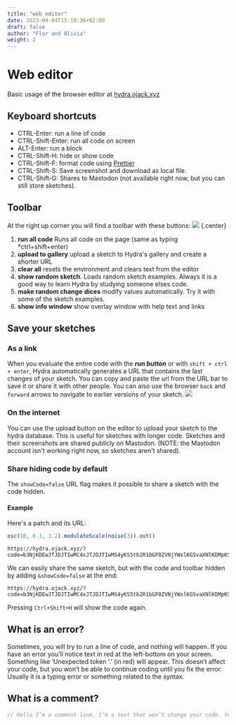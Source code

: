 ```yaml
---
title: "web editor"
date: 2023-04-04T15:10:36+02:00
draft: false
author: "Flor and Olivia"
weight: 2
---
```


# Web editor
Basic usage of the browser editor at [hydra.ojack.xyz](https://hydra.ojack.xyz)

## Keyboard shortcuts
* CTRL-Enter: run a line of code
* CTRL-Shift-Enter: run all code on screen
* ALT-Enter: run a block
* CTRL-Shift-H: hide or show code
* CTRL-Shift-F: format code using [Prettier](https://prettier.io/)
* CTRL-Shift-S: Save screenshot and download as local file.
* CTRL-Shift-G: Shares to Mastodon (not available right now, but you can still store sketches).

## Toolbar
At the right up corner you will find a toolbar with these buttons:
![](https://i.imgur.com/iCG8Lrq.png)
{.center}

1. **run all code** Runs all code on the page (same as typing *ctrl+shift+enter)
2. **upload to gallery** upload a sketch to Hydra's gallery and create a shorter URL
3. **clear all** resets the environment and clears text from the editor
4. **show random sketch**. Loads random sketch examples. Always it is a good way to learn Hydra by studying someone elses code.
5. **make random change** **dices** modify values automatically. Try it with some of the sketch examples.
6. **show info window** show overlay window with help text and links


## Save your sketches

### As a link

When you evaluate the entire code with the ***run button*** or with `shift + ctrl + enter`, Hydra automatically generates a URL that contains the last changes of your sketch. You can copy and paste the url from the URL bar to save it or share it with other people. You can also use the browser `back` and `forward` arrows to navigate to earlier versions of your sketch.
![](https://i.imgur.com/lV0rmoh.png)

### On the internet

You can use the upload button on the editor to upload your sketch to the hydra database. This is useful for sketches with longer code. Sketches and their screenshots are shared publicly on Mastodon. (NOTE: the Mastodon account isn't working right now, so sketches aren't shared).

### Share hiding code by default
The `showCode=false` URL flag makes it possible to share a sketch with the code hidden.

#### Example
Here's a patch and its URL:
```javascript
osc(10, 0.1, 1.2).modulateScale(noise(3)).out()
```
```
https://hydra.ojack.xyz/?code=b3NjKDEwJTJDJTIwMC4xJTJDJTIwMS4yKS5tb2R1bGF0ZVNjYWxlKG5vaXNlKDMpKS5vdXQoKQ%3D%3D
```


We can easily share the same sketch, but with the code and toolbar hidden by adding `&showCode=false` at the end:
```
https://hydra.ojack.xyz/?code=b3NjKDEwJTJDJTIwMC4xJTJDJTIwMS4yKS5tb2R1bGF0ZVNjYWxlKG5vaXNlKDMpKS5vdXQoKQ%3D%3D&showCode=false
```

Pressing `Ctrl+Shift+H` will show the code again.

## What is an error?
Sometimes, you will try to run a line of code, and nothing will happen. If you have an error you’ll notice text in red at the left-bottom on your screen. Something like ‘Unexpected token ‘.’ (in red) will appear. This doesn’t affect your code, but you won’t be able to continue coding until you fix the error. Usually it is a typing error or something related to the syntax.

## What is a comment?

```javascript
// Hello I’m a comment line. I’m a text that won’t change your code. You can write notations, your name or even a poem here.
```
